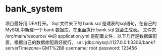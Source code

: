 # bank_system
项目最好用IDEA打开。
Sql 文件夹下的 bank.sql 是建表的sql语句，在自己的MySQL中新建一个 bank 数据库，在里面执行 bank.sql 就会生成表。
文件夹 /src/main/resource/ 中的 application.yml 是配置文件，以下几行是数据库配置，根据自己的数据库配置好就行。
    url: jdbc:mysql://127.0.0.1:3306/bank?serverTimezone=GMT%2B8
    username: root
    password: 123456
    
